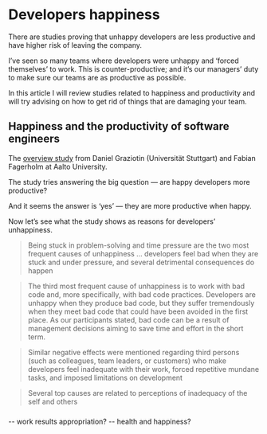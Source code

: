 # Developers happiness

There are studies proving that unhappy developers are less productive and have higher risk of leaving the company.

I’ve seen so many teams where developers were unhappy and ‘forced themselves’ to work. This is counter-productive; and it’s our managers’ duty to make sure our teams are as productive as possible.

In this article I will review studies related to happiness and productivity and will try advising on how to get rid of things that are damaging your team.

## Happiness and the productivity of software engineers

The [overview study](https://www.researchgate.net/publication/332494069_Happiness_and_the_productivity_of_software_engineers) from Daniel Graziotin (Universität Stuttgart) and Fabian Fagerholm at Aalto University.

The study tries answering the big question — are happy developers more productive?

And it seems the answer is ‘yes’ — they are more productive when happy.

Now let’s see what the study shows as reasons for developers’ unhappiness.

> Being stuck in problem-solving and time pressure are the two most frequent causes of unhappiness
> ...
> developers feel bad when they are stuck and under pressure, and several detrimental consequences do happen

> The third most frequent cause of unhappiness is to work with bad code and, more specifically, with bad code practices. Developers are unhappy when they produce bad code, but they suffer tremendously when they meet bad code that could have been avoided in the first place. As our participants stated, bad code can be a result of management decisions aiming to save time and effort in the short term.

> Similar negative effects were mentioned regarding third persons (such as colleagues, team leaders, or customers) who make developers feel inadequate with their work, forced repetitive mundane tasks, and imposed limitations on development

> Several top causes are related to perceptions of inadequacy of the self and others



### 

-- work results appropriation?
-- health and happiness?
